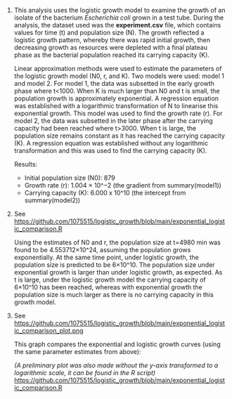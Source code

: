 1) This analysis uses the logistic growth model to examine the growth of an isolate of the bacterium _Escherichia coli_ grown in a test tube. During the analysis, the dataset used was the **experiment.csv** file, which contains values for time (t) and population size (N). The growth reflected a logistic growth pattern, whereby there was rapid initial growth, then decreasing growth as resources were depleted with a final plateau phase as the bacterial population reached its carrying capacity (K).

   Linear approximation methods were used to estimate the parameters of the logistic growth model (N0, r, and K). Two models were used: model 1 and model 2. For model 1, the data was subsetted in the early growth phase where t<1000. When K is much larger than N0 and t is small, the population growth is approximately exponential. A regression equation was established with a logarithmic transformation of N to linearise this exponential growth. This model was used to find the growth rate (r). For model 2, the data was subsetted in the later phase after the carrying capacity had been reached where t>3000. When t is large, the population size remains constant as it has reached the carrying capacity (K). A regression equation was established without any logarithmic transformation and this was used to find the carrying capacity (K).

   Results: 
     - Initial population size (N0): 879
     - Growth rate (r): 1.004 × 10^−2 (the gradient from summary(model1))
     - Carrying capacity (K): 6.000 x 10^10 (the intercept from summary(model2))

3) See https://github.com/1075515/logistic_growth/blob/main/exponential_logistic_comparison.R

   Using the estimates of N0 and r, the population size at t=4980 min was found to be 4.553712×10^24, assuming the population grows exponentially. At the same time point, under logistic growth, the population size is predicted to be 6×10^10. The population size under exponential growth is larger than under logistic growth, as expected. As t is large, under the logistic growth model the carrying capacity of 6×10^10 has been reached, whereas with exponential growth the population size is much larger as there is no carrying capacity in this growth model. 

4) See https://github.com/1075515/logistic_growth/blob/main/exponential_logistic_comparison_plot.png

   This graph compares the exponential and logistic growth curves (using the same parameter estimates from above):

    _(A preliminary plot was also made without the y-axis transformed to a logarithmic scale, it can be found in the R script)_
     https://github.com/1075515/logistic_growth/blob/main/exponential_logistic_comparison.R
